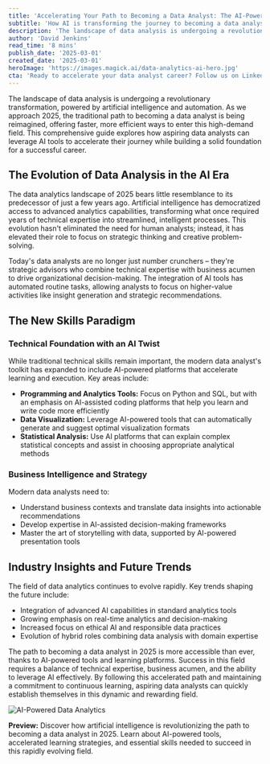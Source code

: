 ```yaml
---
title: 'Accelerating Your Path to Becoming a Data Analyst: The AI-Powered Route to Success in 2025'
subtitle: 'How AI is transforming the journey to becoming a data analyst'
description: 'The landscape of data analysis is undergoing a revolutionary transformation, powered by artificial intelligence and automation. As we approach 2025, the traditional path to becoming a data analyst is being reimagined, offering faster, more efficient ways to enter this high-demand field. This comprehensive guide explores how aspiring data analysts can leverage AI tools to accelerate their journey while building a solid foundation for a successful career.'
author: 'David Jenkins'
read_time: '8 mins'
publish_date: '2025-03-01'
created_date: '2025-03-01'
heroImage: 'https://images.magick.ai/data-analytics-ai-hero.jpg'
cta: 'Ready to accelerate your data analyst career? Follow us on LinkedIn for daily insights, tips, and updates on the latest AI-powered tools revolutionizing the field of data analytics.'
---
```


The landscape of data analysis is undergoing a revolutionary transformation, powered by artificial intelligence and automation. As we approach 2025, the traditional path to becoming a data analyst is being reimagined, offering faster, more efficient ways to enter this high-demand field. This comprehensive guide explores how aspiring data analysts can leverage AI tools to accelerate their journey while building a solid foundation for a successful career.

## The Evolution of Data Analysis in the AI Era

The data analytics landscape of 2025 bears little resemblance to its predecessor of just a few years ago. Artificial intelligence has democratized access to advanced analytics capabilities, transforming what once required years of technical expertise into streamlined, intelligent processes. This evolution hasn't eliminated the need for human analysts; instead, it has elevated their role to focus on strategic thinking and creative problem-solving.

Today's data analysts are no longer just number crunchers – they're strategic advisors who combine technical expertise with business acumen to drive organizational decision-making. The integration of AI tools has automated routine tasks, allowing analysts to focus on higher-value activities like insight generation and strategic recommendations.

## The New Skills Paradigm

### Technical Foundation with an AI Twist

While traditional technical skills remain important, the modern data analyst's toolkit has expanded to include AI-powered platforms that accelerate learning and execution. Key areas include:

- **Programming and Analytics Tools:** Focus on Python and SQL, but with an emphasis on AI-assisted coding platforms that help you learn and write code more efficiently
- **Data Visualization:** Leverage AI-powered tools that can automatically generate and suggest optimal visualization formats
- **Statistical Analysis:** Use AI platforms that can explain complex statistical concepts and assist in choosing appropriate analytical methods

### Business Intelligence and Strategy

Modern data analysts need to:

- Understand business contexts and translate data insights into actionable recommendations
- Develop expertise in AI-assisted decision-making frameworks
- Master the art of storytelling with data, supported by AI-powered presentation tools

## Industry Insights and Future Trends

The field of data analytics continues to evolve rapidly. Key trends shaping the future include:

- Integration of advanced AI capabilities in standard analytics tools
- Growing emphasis on real-time analytics and decision-making
- Increased focus on ethical AI and responsible data practices
- Evolution of hybrid roles combining data analysis with domain expertise

The path to becoming a data analyst in 2025 is more accessible than ever, thanks to AI-powered tools and learning platforms. Success in this field requires a balance of technical expertise, business acumen, and the ability to leverage AI effectively. By following this accelerated path and maintaining a commitment to continuous learning, aspiring data analysts can quickly establish themselves in this dynamic and rewarding field.

![AI-Powered Data Analytics](/path/to/generated/image_ai_data_analytics.jpg)

**Preview:** Discover how artificial intelligence is revolutionizing the path to becoming a data analyst in 2025. Learn about AI-powered tools, accelerated learning strategies, and essential skills needed to succeed in this rapidly evolving field.
